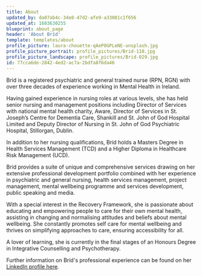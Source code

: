 ```yaml
---
title: About
updated_by: da07ab4c-34e8-47d2-afe9-a33081c1f656
updated_at: 1603630255
blueprint: about_page
header: 'About Bríd'
template: templates/about
profile_picture: laura-chouette-qAeP0GPLeNE-unsplash.jpg
profile_picture_portrait: profile_pictures/Brid-110.jpg
profile_picture_landscape: profile_pictures/Brid-029.jpg
id: 77cca6de-2842-4ed2-ac7a-2bdfa8f6da46
---
```

Bríd is a registered psychiatric and general trained nurse (RPN, RGN) with over three decades of experience working in Mental Health in Ireland.

Having gained experience in nursing roles at various levels, she has held senior nursing and management positions including Director of Services with national mental health charity, Aware,  Director of Services in St. Joseph’s Centre for Dementia Care, Shankill and St. John of God Hospital Limited and Deputy Director of Nursing in St. John of God Psychiatric Hospital, Stillorgan, Dublin.

In addition to her nursing qualifications, Bríd holds a Masters Degree in Health Services Management (TCD) and a Higher Diploma in Healthcare Risk Management (UCD).

Bríd provides a suite of unique and comprehensive services drawing on her extensive professional development portfolio combined with her experience in psychiatric and general nursing, health services management, project management, mental wellbeing programme and services development, public speaking and media.

With a special interest in the Recovery Framework, she is passionate about educating and empowering people to care for their own mental health, assisting in changing and normalising attitudes and beliefs about mental wellbeing. She constantly promotes self care for mental wellbeing and thrives on simplifying approaches to care, ensuring accessibility for all. 
 
A lover of learning, she is currently in the final stages of an Honours Degree in Integrative Counselling and Psychotherapy.

Further information on Bríd's professional experience can be found on her [LinkedIn profile here](https://www.linkedin.com/in/br%C3%ADd-o-meara-90a39736/).